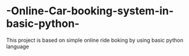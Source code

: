 # -Online-Car-booking-system-in-basic-python-
This project is based on simple online ride boking by using basic python language
